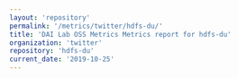 ```yaml
---
layout: 'repository'
permalink: '/metrics/twitter/hdfs-du/'
title: 'DAI Lab OSS Metrics Metrics report for hdfs-du'
organization: 'twitter'
repository: 'hdfs-du'
current_date: '2019-10-25'
---
```


